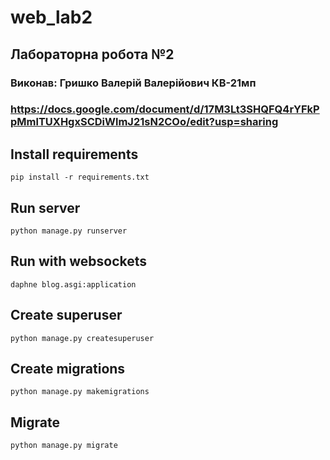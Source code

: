 # web_lab2

## Лабораторна робота №2
### Виконав: Гришко Валерій Валерійович КВ-21мп
### https://docs.google.com/document/d/17M3Lt3SHQFQ4rYFkPpMmlTUXHgxSCDiWlmJ21sN2COo/edit?usp=sharing


## Install requirements
```pip install -r requirements.txt```
## Run server
```python manage.py runserver```
## Run with websockets
```daphne blog.asgi:application```
## Create superuser
```python manage.py createsuperuser```
## Create migrations
```python manage.py makemigrations```
## Migrate
```python manage.py migrate```